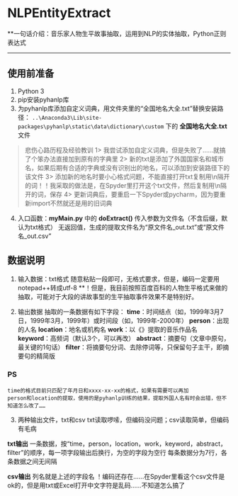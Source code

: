 # NLPEntityExtract
**一句话介绍：音乐家人物生平故事抽取，运用到NLP的实体抽取，Python正则表达式
***

## 使用前准备
1. Python 3
2. pip安装pyhanlp库
3. 为pyhanlp库添加自定义词典，用文件夹里的“全国地名大全.txt”替换安装路径：
`..\Anaconda3\Lib\site-packages\pyhanlp\static\data\dictionary\custom`  下的 **全国地名大全.txt** 文件

>悲伤心路历程及经验教训
1> 我尝试添加自定义词典，但是失败了……就搞了个笨办法直接加到原有的字典里
2> 新的txt是添加了外国国家名和城市名，如果后期有合适的字典或没有识别出的地名，可以添加到安装路径下的该文件
3> 添加新的地名时要小心格式问题，不能直接打开txt复制用\n隔开的词！！我采取的做法是，在Spyder里打开这个txt文件，然后复制用\n隔开的词，保存
4> 更新词典后，要重启一下Spyder或pycharm，因为要重新import不然就还是用的旧词典


4. 入口函数：**myMain.py** 中的 **doExtract()**
    传入参数为文件名（不含后缀，默认为txt格式）
    无返回值，生成的提取文件名为“原文件名_out.txt”或“原文件名_out.csv”


## 数据说明
1. 输入数据：txt格式
    随意粘贴一段即可，无格式要求，但是，编码一定要用notepad++转成utf-8
    **！但是，我目前按照百度百科的人物生平格式来做的抽取，可能对于大段的讲故事型的生平抽取事件效果不是特别好。

2. 输出数据
    抽取的一条数据有如下字段：
    **time**：时间结点（如，1999年3月7日，1999年3月，1999年）或时间段（如，1999年-2000年）
    **person**：出现的人名
    **location**：地名或机构名
    **work**：以《》提取的音乐作品名
    **keyword**：高频词（默认3个，可以再改）
    **abstract**：摘要句（文章中原句，最关键的1句话）
    **filter**：将摘要句分词、去除停词等，只保留句子主干，即摘要句的精简版

### PS
    time的格式目前只匹配了年月日和xxxx-xx-xx的格式，如果有需要可以再加
    person和location的提取，使用的是pyhanlp训练的结果，提取外国人名有时会出错，但不知道怎么改了……

3. 两种输出文件，txt和csv
    txt读取啰嗦，但编码没问题；csv读取简单，但编码有毛病

**txt输出**
    一条数据，按“time，person，location，work，keyword，abstract，filter”的顺序，每一项字段输出后换行，为空的字段为空行
    每条数据分为7行，各条数据之间无间隔

**csv输出**
    列名就是上述的字段名
    ！编码还存在……在Spyder里看这个csv文件是ok的，但是用txt或Excel打开中文字符是乱码……不知道怎么搞了
